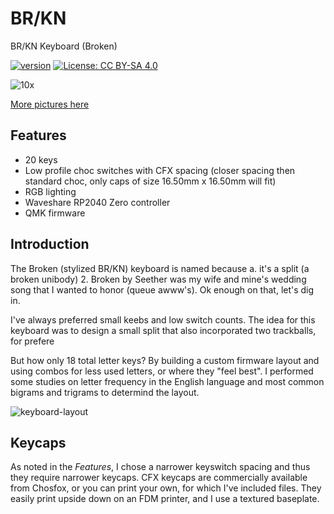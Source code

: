 # BR/KN
BR/KN Keyboard (Broken)

[![version](https://img.shields.io/badge/version-1.0.0-blue)](#)
[![License: CC BY-SA 4.0](https://img.shields.io/badge/License-CC%20BY--SA%204.0-lightgrey.svg)](https://creativecommons.org/licenses/by-sa/4.0/)

![10x](pictures/x.jpg)

[More pictures here](https://imgur.com/a/LNFxImS)

## Features

- 20 keys
- Low profile choc switches with CFX spacing (closer spacing then standard choc, only caps of size 16.50mm x 16.50mm will fit)
- RGB lighting
- Waveshare RP2040 Zero controller
- QMK firmware

## Introduction

The Broken (stylized BR/KN) keyboard is named because 
  a. it's a split (a broken unibody)
  2. Broken by Seether was my wife and mine's wedding song that I wanted to honor (queue awww's).  Ok enough on that, let's dig in.

I've always preferred small keebs and low switch counts.  The idea for this keyboard was to design a small split that also incorporated two trackballs, for prefere

But how only 18 total letter keys?  By building a custom firmware layout and using combos for less used letters, or where they "feel best".  I performed some studies on letter frequency in the English language and most common bigrams and trigrams to determind the layout.  

![keyboard-layout](https://github.com/miketronic/10x2/assets/2554604/5a3343d1-e2cf-4fe1-b2eb-c37004f3c92d)






## Keycaps

As noted in the *Features*, I chose a narrower keyswitch spacing and thus they require narrower keycaps.  CFX keycaps are commercially available from Chosfox, or you can print your own, for which I've included files.  They easily print upside down on an FDM printer, and I use a textured baseplate.
